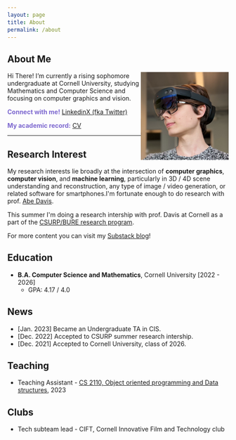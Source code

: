 ```yaml
---
layout: page
title: About
permalink: /about
---
```


## About Me

<img align="right" width="200" height="200" src="/assets/pfp.png">
Hi There! I’m currently a rising sophomore undergraduate at Cornell University, studying Mathematics and Computer Science and focusing on computer graphics and vision.


<span style="color:#7c67cf"> **Connect with me!**  </span> [Linkedin](https://www.linkedin.com/in/zigakovacic/)[X (fka Twitter)](https://twitter.com/zzigakovacic)

<span style="color:#7c67cf"> **My academic record:**  </span> <a href="/assets/CV.pdf">CV</a>


---

## Research Interest
My research interests lie broadly at the intersection of **computer graphics**, **computer vision**, and **machine learning**, particularly in 3D / 4D scene understanding and reconstruction, any type of image / video generation, or related software for smartphones.I'm fortunate enough to do research with prof. [Abe Davis](http://abedavis.com/).

This summer I'm doing a research intership with prof. Davis at Cornell as a part of the [CSURP/BURE research program](https://www.cs.cornell.edu/undergrad/uresch/cornell-bowers-cis-undergraduate-research-experience-bure).


For more content you can visit my [Substack blog](https://zzigak.substack.com/)!

## Education
- **B.A. Computer Science and Mathematics**, Cornell University [2022 - 2026]
    - GPA: 4.17 / 4.0

## News
- [Jan. 2023] Became an Undergraduate TA in CIS.
- [Dec. 2022] Accepted to CSURP summer research intership.
- [Dec. 2021] Accepted to Cornell University, class of 2026.


## Teaching
 - Teaching Assistant - [CS 2110, Object oriented programming and Data structures](https://www.cs.cornell.edu/courses/cs2110/2023sp/), 2023

## Clubs
-  Tech subteam lead - CIFT, Cornell Innovative Film and Technology club
